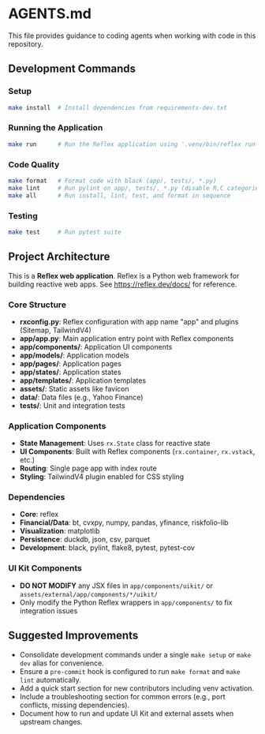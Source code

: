  # AGENTS.md

 This file provides guidance to coding agents when working with code in this repository.

 ## Development Commands

 ### Setup
 ```bash
 make install  # Install dependencies from requirements-dev.txt
 ```

 ### Running the Application
 ```bash
 make run      # Run the Reflex application using '.venv/bin/reflex run'
 ```

 ### Code Quality
 ```bash
 make format   # Format code with black (app/, tests/, *.py)
 make lint     # Run pylint on app/, tests/, *.py (disable R,C categories)
 make all      # Run install, lint, test, and format in sequence
 ```

 ### Testing
 ```bash
 make test     # Run pytest suite
 ```

 ## Project Architecture

 This is a **Reflex web application**. Reflex is a Python web framework for building reactive web apps.
 See https://reflex.dev/docs/ for reference.

 ### Core Structure
 - **rxconfig.py**: Reflex configuration with app name "app" and plugins (Sitemap, TailwindV4)
 - **app/app.py**: Main application entry point with Reflex components
 - **app/components/**: Application UI components
 - **app/models/**: Application models
 - **app/pages/**: Application pages
 - **app/states/**: Application states
 - **app/templates/**: Application templates
 - **assets/**: Static assets like favicon
 - **data/**: Data files (e.g., Yahoo Finance)
 - **tests/**: Unit and integration tests

 ### Application Components
 - **State Management**: Uses `rx.State` class for reactive state
 - **UI Components**: Built with Reflex components (`rx.container`, `rx.vstack`, etc.)
 - **Routing**: Single page app with index route
 - **Styling**: TailwindV4 plugin enabled for CSS styling

 ### Dependencies
 - **Core**: reflex
 - **Financial/Data**: bt, cvxpy, numpy, pandas, yfinance, riskfolio-lib
 - **Visualization**: matplotlib
 - **Persistence**: duckdb, json, csv, parquet
 - **Development**: black, pylint, flake8, pytest, pytest-cov

 ### UI Kit Components
 - **DO NOT MODIFY** any JSX files in `app/components/uikit/` or `assets/external/app/components/*/uikit/`
 - Only modify the Python Reflex wrappers in `app/components/` to fix integration issues

 ## Suggested Improvements
 - Consolidate development commands under a single `make setup` or `make dev` alias for convenience.
 - Ensure a `pre-commit` hook is configured to run `make format` and `make lint` automatically.
 - Add a quick start section for new contributors including venv activation.
 - Include a troubleshooting section for common errors (e.g., port conflicts, missing dependencies).
 - Document how to run and update UI Kit and external assets when upstream changes.
